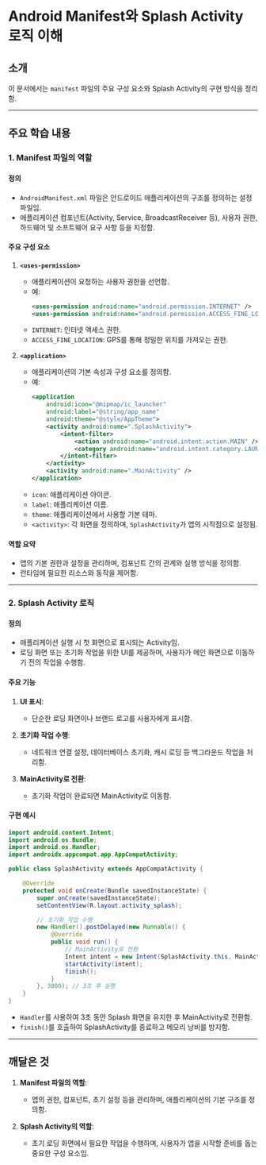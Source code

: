 # Android Manifest와 Splash Activity 로직 이해

## 소개

이 문서에서는 `manifest` 파일의 주요 구성 요소와 Splash Activity의 구현 방식을 정리함.

---

## 주요 학습 내용

### 1. Manifest 파일의 역할

#### 정의
- `AndroidManifest.xml` 파일은 안드로이드 애플리케이션의 구조를 정의하는 설정 파일임.
- 애플리케이션 컴포넌트(Activity, Service, BroadcastReceiver 등), 사용자 권한, 하드웨어 및 소프트웨어 요구 사항 등을 지정함.

#### 주요 구성 요소
1. **`<uses-permission>`**
   - 애플리케이션이 요청하는 사용자 권한을 선언함.
   - 예:
     ```xml
     <uses-permission android:name="android.permission.INTERNET" />
     <uses-permission android:name="android.permission.ACCESS_FINE_LOCATION" />
     ```
   - `INTERNET`: 인터넷 액세스 권한.
   - `ACCESS_FINE_LOCATION`: GPS를 통해 정밀한 위치를 가져오는 권한.

2. **`<application>`**
   - 애플리케이션의 기본 속성과 구성 요소를 정의함.
   - 예:
     ```xml
     <application
         android:icon="@mipmap/ic_launcher"
         android:label="@string/app_name"
         android:theme="@style/AppTheme">
         <activity android:name=".SplashActivity">
             <intent-filter>
                 <action android:name="android.intent.action.MAIN" />
                 <category android:name="android.intent.category.LAUNCHER" />
             </intent-filter>
         </activity>
         <activity android:name=".MainActivity" />
     </application>
     ```
   - `icon`: 애플리케이션 아이콘.
   - `label`: 애플리케이션 이름.
   - `theme`: 애플리케이션에서 사용할 기본 테마.
   - `<activity>`: 각 화면을 정의하며, `SplashActivity`가 앱의 시작점으로 설정됨.

#### 역할 요약
- 앱의 기본 권한과 설정을 관리하며, 컴포넌트 간의 관계와 실행 방식을 정의함.
- 런타임에 필요한 리소스와 동작을 제어함.

---

### 2. Splash Activity 로직

#### 정의
- 애플리케이션 실행 시 첫 화면으로 표시되는 Activity임.
- 로딩 화면 또는 초기화 작업을 위한 UI를 제공하며, 사용자가 메인 화면으로 이동하기 전의 작업을 수행함.

#### 주요 기능
1. **UI 표시**:
   - 단순한 로딩 화면이나 브랜드 로고를 사용자에게 표시함.

2. **초기화 작업 수행**:
   - 네트워크 연결 설정, 데이터베이스 초기화, 캐시 로딩 등 백그라운드 작업을 처리함.

3. **MainActivity로 전환**:
   - 초기화 작업이 완료되면 MainActivity로 이동함.

#### 구현 예시
```java
import android.content.Intent;
import android.os.Bundle;
import android.os.Handler;
import androidx.appcompat.app.AppCompatActivity;

public class SplashActivity extends AppCompatActivity {

    @Override
    protected void onCreate(Bundle savedInstanceState) {
        super.onCreate(savedInstanceState);
        setContentView(R.layout.activity_splash);

        // 초기화 작업 수행
        new Handler().postDelayed(new Runnable() {
            @Override
            public void run() {
                // MainActivity로 전환
                Intent intent = new Intent(SplashActivity.this, MainActivity.class);
                startActivity(intent);
                finish();
            }
        }, 3000); // 3초 후 실행
    }
}
```
- `Handler`를 사용하여 3초 동안 Splash 화면을 유지한 후 MainActivity로 전환함.
- `finish()`를 호출하여 SplashActivity를 종료하고 메모리 낭비를 방지함.

---

## 깨달은 것

1. **Manifest 파일의 역할**:
   - 앱의 권한, 컴포넌트, 초기 설정 등을 관리하며, 애플리케이션의 기본 구조를 정의함.

2. **Splash Activity의 역할**:
   - 초기 로딩 화면에서 필요한 작업을 수행하며, 사용자가 앱을 시작할 준비를 돕는 중요한 구성 요소임.
